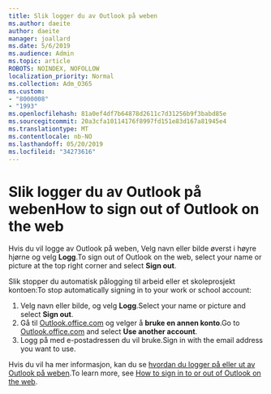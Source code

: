```yaml
---
title: Slik logger du av Outlook på weben
ms.author: daeite
author: daeite
manager: joallard
ms.date: 5/6/2019
ms.audience: Admin
ms.topic: article
ROBOTS: NOINDEX, NOFOLLOW
localization_priority: Normal
ms.collection: Adm_O365
ms.custom:
- "8000008"
- "1993"
ms.openlocfilehash: 81a0ef4df7b64878d2611c7d31256b9f3babd85e
ms.sourcegitcommit: 20a3cfa10114176f8997fd151e83d167a81945e4
ms.translationtype: MT
ms.contentlocale: nb-NO
ms.lasthandoff: 05/20/2019
ms.locfileid: "34273616"
---
```

# <a name="how-to-sign-out-of-outlook-on-the-web"></a><span data-ttu-id="a46b1-102">Slik logger du av Outlook på weben</span><span class="sxs-lookup"><span data-stu-id="a46b1-102">How to sign out of Outlook on the web</span></span>

<span data-ttu-id="a46b1-103">Hvis du vil logge av Outlook på weben, Velg navn eller bilde øverst i høyre hjørne og velg **Logg**.</span><span class="sxs-lookup"><span data-stu-id="a46b1-103">To sign out of Outlook on the web, select your name or picture at the top right corner and select **Sign out**.</span></span>

<span data-ttu-id="a46b1-104">Slik stopper du automatisk pålogging til arbeid eller et skoleprosjekt kontoen:</span><span class="sxs-lookup"><span data-stu-id="a46b1-104">To stop automatically signing in to your work or school account:</span></span>

1. <span data-ttu-id="a46b1-105">Velg navn eller bilde, og velg **Logg**.</span><span class="sxs-lookup"><span data-stu-id="a46b1-105">Select your name or picture and select **Sign out**.</span></span>
1. <span data-ttu-id="a46b1-106">Gå til [Outlook.office.com](https://outlook.office.com/) og velger å **bruke en annen konto**.</span><span class="sxs-lookup"><span data-stu-id="a46b1-106">Go to [Outlook.office.com](https://outlook.office.com/) and select **Use another account**.</span></span>
1. <span data-ttu-id="a46b1-107">Logg på med e-postadressen du vil bruke.</span><span class="sxs-lookup"><span data-stu-id="a46b1-107">Sign in with the email address you want to use.</span></span>

<span data-ttu-id="a46b1-108">Hvis du vil ha mer informasjon, kan du se [hvordan du logger på eller ut av Outlook på weben](https://support.office.com/article/763fab4d-0138-4814-b450-37fc286bcb79).</span><span class="sxs-lookup"><span data-stu-id="a46b1-108">To learn more, see [How to sign in to or out of Outlook on the web](https://support.office.com/article/763fab4d-0138-4814-b450-37fc286bcb79).</span></span>